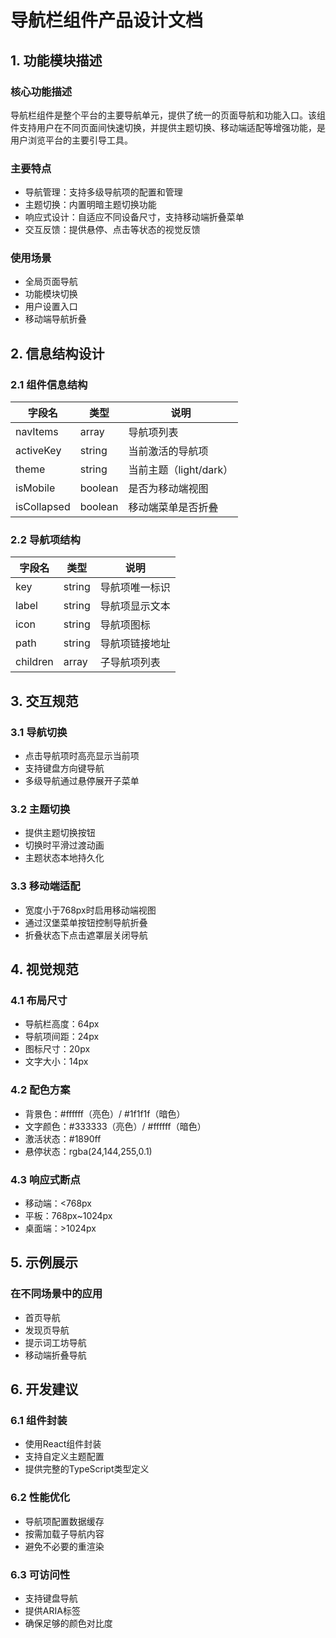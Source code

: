 # 导航栏组件产品设计文档

## 1. 功能模块描述

### 核心功能描述

导航栏组件是整个平台的主要导航单元，提供了统一的页面导航和功能入口。该组件支持用户在不同页面间快速切换，并提供主题切换、移动端适配等增强功能，是用户浏览平台的主要引导工具。

### 主要特点

- 导航管理：支持多级导航项的配置和管理
- 主题切换：内置明暗主题切换功能
- 响应式设计：自适应不同设备尺寸，支持移动端折叠菜单
- 交互反馈：提供悬停、点击等状态的视觉反馈

### 使用场景

- 全局页面导航
- 功能模块切换
- 用户设置入口
- 移动端导航折叠

## 2. 信息结构设计

### 2.1 组件信息结构

| 字段名 | 类型 | 说明 |
| --- | --- | --- |
| navItems | array | 导航项列表 |
| activeKey | string | 当前激活的导航项 |
| theme | string | 当前主题（light/dark） |
| isMobile | boolean | 是否为移动端视图 |
| isCollapsed | boolean | 移动端菜单是否折叠 |

### 2.2 导航项结构

| 字段名 | 类型 | 说明 |
| --- | --- | --- |
| key | string | 导航项唯一标识 |
| label | string | 导航项显示文本 |
| icon | string | 导航项图标 |
| path | string | 导航项链接地址 |
| children | array | 子导航项列表 |

## 3. 交互规范

### 3.1 导航切换

- 点击导航项时高亮显示当前项
- 支持键盘方向键导航
- 多级导航通过悬停展开子菜单

### 3.2 主题切换

- 提供主题切换按钮
- 切换时平滑过渡动画
- 主题状态本地持久化

### 3.3 移动端适配

- 宽度小于768px时启用移动端视图
- 通过汉堡菜单按钮控制导航折叠
- 折叠状态下点击遮罩层关闭导航

## 4. 视觉规范

### 4.1 布局尺寸

- 导航栏高度：64px
- 导航项间距：24px
- 图标尺寸：20px
- 文字大小：14px

### 4.2 配色方案

- 背景色：#ffffff（亮色）/ #1f1f1f（暗色）
- 文字颜色：#333333（亮色）/ #ffffff（暗色）
- 激活状态：#1890ff
- 悬停状态：rgba(24,144,255,0.1)

### 4.3 响应式断点

- 移动端：<768px
- 平板：768px~1024px
- 桌面端：>1024px

## 5. 示例展示

### 在不同场景中的应用

- 首页导航
- 发现页导航
- 提示词工坊导航
- 移动端折叠导航

## 6. 开发建议

### 6.1 组件封装

- 使用React组件封装
- 支持自定义主题配置
- 提供完整的TypeScript类型定义

### 6.2 性能优化

- 导航项配置数据缓存
- 按需加载子导航内容
- 避免不必要的重渲染

### 6.3 可访问性

- 支持键盘导航
- 提供ARIA标签
- 确保足够的颜色对比度